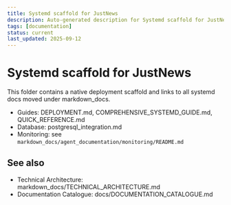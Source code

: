 ```yaml
---
title: Systemd scaffold for JustNews
description: Auto-generated description for Systemd scaffold for JustNews
tags: [documentation]
status: current
last_updated: 2025-09-12
---
```


# Systemd scaffold for JustNews

This folder contains a native deployment scaffold and links to all systemd docs moved under markdown_docs.

- Guides: DEPLOYMENT.md, COMPREHENSIVE_SYSTEMD_GUIDE.md, QUICK_REFERENCE.md
- Database: postgresql_integration.md
- Monitoring: see `markdown_docs/agent_documentation/monitoring/README.md`

## See also

- Technical Architecture: markdown_docs/TECHNICAL_ARCHITECTURE.md
- Documentation Catalogue: docs/DOCUMENTATION_CATALOGUE.md
